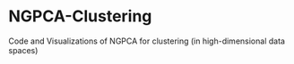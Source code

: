 # NGPCA-Clustering
Code and Visualizations of NGPCA for clustering (in high-dimensional data spaces)
